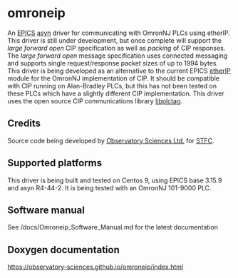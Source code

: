 omroneip
=======

An [EPICS](http://www.aps.anl.gov/epics) [asyn](https://github.com/epics-modules/asyn) driver for communicating with OmronNJ PLCs using etherIP. This driver is still under development, but once complete will support the _large forward open_ CIP specification as well as _packing_ of CIP responses. The _large forward open_ message specification uses connected messaging and supports single request/response packet sizes of up to 1994 bytes. This driver is being developed as an alternative to the current EPICS [etherIP](https://github.com/epics-modules/ether_ip) module for the OmronNJ implementation of CIP. It should be compatible with CIP running on Alan-Bradley PLCs, but this has not been tested on these PLCs which have a slightly different CIP implementation. This driver uses the open source CIP communications library [libplctag](https://github.com/libplctag/libplctag).

Credits
---------------------

Source code being developed by [Observatory Sciences Ltd.](https://www.observatorysciences.co.uk) for [STFC](https://www.ukri.org/councils/stfc/).

Supported platforms
-------------------

This driver is being built and tested on Centos 9, using EPICS base 3.15.9 and asyn R4-44-2. It is being tested with an OmronNJ 101-9000 PLC.

Software manual
-------------------
See /docs/Omroneip_Software_Manual.md for the latest documentation

Doxygen documentation
-------------------
https://observatory-sciences.github.io/omroneip/index.html

